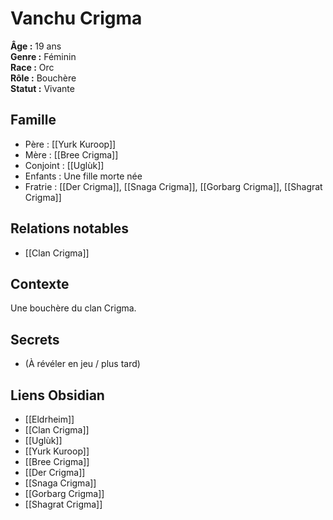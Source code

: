 # Vanchu Crigma

**Âge :** 19 ans  
**Genre :** Féminin  
**Race :** Orc  
**Rôle :** Bouchère  
**Statut :** Vivante

## Famille
- Père : [[Yurk Kuroop]]
- Mère : [[Bree Crigma]]
- Conjoint : [[Uglùk]]
- Enfants : Une fille morte née
- Fratrie : [[Der Crigma]], [[Snaga Crigma]], [[Gorbarg Crigma]], [[Shagrat Crigma]]

## Relations notables
- [[Clan Crigma]]

## Contexte
Une bouchère du clan Crigma.

## Secrets
- (À révéler en jeu / plus tard)

## Liens Obsidian
- [[Eldrheim]]
- [[Clan Crigma]]
- [[Uglùk]]
- [[Yurk Kuroop]]
- [[Bree Crigma]]
- [[Der Crigma]]
- [[Snaga Crigma]]
- [[Gorbarg Crigma]]
- [[Shagrat Crigma]]
